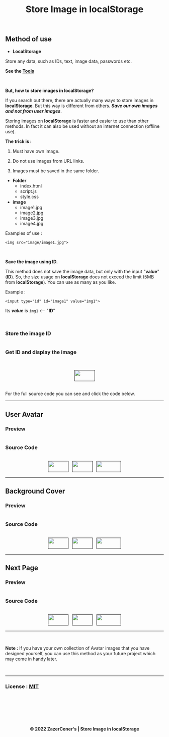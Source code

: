 <h1 align="center">Store Image in localStorage</h1>

<br>

## Method of use

- **LocalStorage**

Store any data, such as IDs, text, image data, passwords etc.

**See the [Tools](https://github.com/ZazerConer/Show-Data-From-localStorage)**

<br>

**But, how to store images in localStorage?**

If you search out there, there are actually many ways to store images in **localStorage**. But this way is different from others. **_Save our own images and not from user images_**.

Storing images on **localStorage** is faster and easier to use than other methods. In fact it can also be used without an internet connection (offline use).

**The trick is :**

1. Must have own image. 

2. Do not use images from URL links. 

3. Images must be saved in the same folder. 

- **Folder**
     - index.html 
     - script.js 
     - style.css 
- **image**
     - image1.jpg 
     - image2.jpg 
     - image3.jpg
     - image4.jpg

Examples of use : 

`<img src="image/image1.jpg">`

<br>

**Save the image using ID.**

This method does not save the image data, but only with the input "**value**" (**ID**). So, the size usage on **localStorage** does not exceed the limit (5MB from **localStorage**). You can use as many as you like.

Example : 

`<input type="id" id="image1" value="img1">` 

Its **_value_** is `img1` <-- "**ID**"

<br>

### Store the image ID

```javascript

```

### Get ID and display the image

```javascript

```

<br>

<div align="center">
<a href="">
<img width="65px" height="35px" src="https://img.shields.io/badge/DEMO-slateblue"></a>
</div>

<br>

For the full source code you can see and click the code below.

<hr>

## User Avatar

### Preview

<img src="">

### Source Code

<br>

<div align="center">
<a href="">
<img width="65px" height="35px" src="https://img.shields.io/badge/HTML-orangered"></a>
&nbsp;
<a href="">
<img width="65px" height="35px" src="https://img.shields.io/badge/CSS-dodgerblue"></a>
&nbsp;
<a href="">
<img width="78px" height="35px" src="https://img.shields.io/badge/JavaScript-gold"></a>
</div>

<hr>

## Background Cover

### Preview

<img src="">

### Source Code

<br>

<div align="center">
<a href="">
<img width="65px" height="35px" src="https://img.shields.io/badge/HTML-orangered"></a>
&nbsp;
<a href="">
<img width="65px" height="35px" src="https://img.shields.io/badge/CSS-dodgerblue"></a>
&nbsp;
<a href="">
<img width="78px" height="35px" src="https://img.shields.io/badge/JavaScript-gold"></a>
</div>

<hr>

## Next Page

### Preview

<img src="">

### Source Code

<br>

<div align="center">
<a href="">
<img width="65px" height="35px" src="https://img.shields.io/badge/HTML-orangered"></a>
&nbsp;
<a href="">
<img width="65px" height="35px" src="https://img.shields.io/badge/CSS-dodgerblue"></a>
&nbsp;
<a href="">
<img width="78px" height="35px" src="https://img.shields.io/badge/JavaScript-gold"></a>
</div>

<hr>
<br>

**Note :** If you have your own collection of Avatar images that you have designed yourself, you can use this method as your future project which may come in handy later.

<br>
<hr>

### License : [MIT](https://github.com/ZazerConer/Store-Image-in-localStorage/blob/main/LICENSE)

<br><br><br><br><br>

<div align="center"><strong>© 2022 ZazerConer's | Store Image in localStorage</strong></div>





